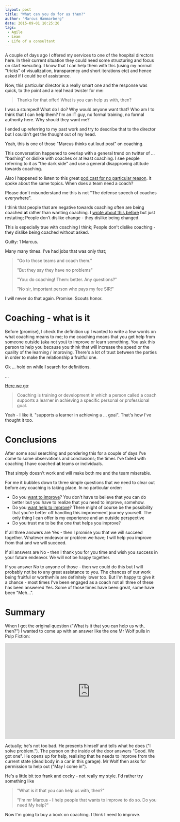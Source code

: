 ```yaml
---
layout: post
title: "What can you do for us then?"
author: "Marcus Hammarberg"
date: 2015-09-01 10:25:20
tags:
 - Agile
 - Lean
 - Life of a consultant
---
```


A couple of days ago I offered my services to one of the hospital directors here. In their current situation they could need some structuring and focus on start executing. I know that I can help them with this (using my normal "tricks" of visualization, transparency and short iterations etc) and hence asked if I could be of assistance. 

Now, this particular director is a really smart one and the response was quick, to the point and a real head twister for me: 

<blockquote>Thanks for that offer! What is you can help us with, then?</blockquote>

I was a stumped! What do I do? Why would anyone want that? Who am I to think that I can help them? I'm an IT guy, no formal training, no formal authority here. Why should they want me? 

I ended up referring to my past work and try to describe that to the director but I couldn't get the thought out of my head. 

Yeah, this is one of those "Marcus thinks out loud post" on coaching. 

<!-- excerpt-end -->

This conversation happened to overlap with a general trend on twitter of ... "bashing" or dislike with coaches or at least coaching. I see people referring to it as "the dark side" and use a general disapproving attitude towards coaching. 

Also I happened to listen to this great [pod cast for no particular reason](http://agileanswerman.com/013-agile-for-humans/). It spoke about the same topics. When does a team need a coach? 

Please don't misunderstand me this is not "The defense speech of coaches everywhere".

I think that people that are negative towards coaching often are being coached **at** rather than wanting coaching. I [wrote about this before](http://www.marcusoft.net/2015/08/experiment---dont-change.html) but just restating; People don't dislike change - they dislike being changed.

This is especially true with coaching I think; People don't dislike coaching - they dislike being coached without asked. 

Guilty: 1 Marcus. 

Many many times. I've had jobs that was only that; 

<blockquote>
	"Go to those teams and coach them." 
	<p>"But they say they have no problems"</p>
	<p>"You: do coaching! Them: better. Any questions?"</p>
	<p>"No sir, important person who pays my fee SIR!"</p>
</blockquote>

I will never do that again. Promise. Scouts honor.

# Coaching - what is it
Before (promise), I check the definition up I wanted to write a few words on what coaching means to me; to me coaching means that you get help from someone outside (aka not you) to improve or learn something. You ask this person to help you because you think that will increase the speed or the quality of the learning / improving. There's a lot of trust between the parties in order to make the relationship a fruitful one.   

Ok ... hold on while I search for definitions. 

... 

[Here we go](http://en.wikipedia.org/wiki/Coaching):

<blockquote>Coaching is training or development in which a person called a coach supports a learner in achieving a specific personal or professional goal.</blockquote>

Yeah - I like it. "supports a learner in achieving a ... goal". That's how I've thought it too. 

# Conclusions

After some soul searching and pondering this for a couple of days I've come to some observations and conclusions; the times I've failed with coaching I have coached **at** teams or individuals. 

That simply doesn't work and will make both me and the team miserable.

For me it bubbles down to three simple questions that we need to clear out before any coaching is taking place. In no particular order: 

* Do you [want to improve](https://twitter.com/marcusoftnet/status/519030269626429440)? You don't have to believe that you can do better but you have to realize that you need to improve, somehow.
* Do you [want help to improve](http://www.marcusoft.net/2015/06/only-help-those-that-want-help.html)? There might of course be the possibility that you're better off handling this improvement journey yourself. The only thing I can offer is my experience and an outside perspective
* Do you trust me to be the one that helps you improve?

If all three answers are Yes - then I promise you that we will succeed together. Whatever endeavor or problem we have; I will help you improve from that and we will succeed. 

If all answers are No - then I thank you for you time and wish you success in your future endeavor. We will not be happy together.

If you answer No to anyone of those - then we could do this but I will probably not be to any great assistance to you. The chances of our work being fruitful or worthwhile are definitely lower too. But I'm happy to give it a chance - most times I've been engaged as a coach not all three of these has been answered Yes. Some of those times have been great, some have been "Meh...".

# Summary
When I got the original question ("What is it that you can help us with, then?") I wanted to come up with an answer like the one Mr Wolf pulls in Pulp Fiction: 

<iframe width="560" height="315" src="https://www.youtube.com/embed/NP4lrVIpbvo" frameborder="0" allowfullscreen></iframe>

Actually; he's not too bad. He presents himself and tells what he does ("I solve problem."). The person on the inside of the door answers "Good. We got one". He opens up for help, realising that he needs to improve from the current state (dead body in a car in this garage). Mr Wolf then asks for permission to help out ("May I come in"). 

He's a little bit too frank and cocky - not really my style. I'd rather try something like 

<blockquote>
	"What is it that you can help us with, then?"
	<p>"I'm mr Marcus - I help people that wants to improve to do so. Do you need My help?"</p>
</blockquote>

Now I'm going to buy a book on coaching. I think I need to improve.